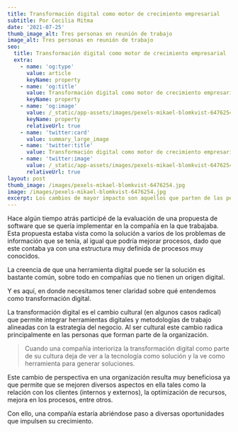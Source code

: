 ```yaml
---
title: Transformación digital como motor de crecimiento empresarial
subtitle: Por Cecilia Mitma
date: '2021-07-25'
thumb_image_alt: Tres personas en reunión de trabajo
image_alt: Tres personas en reunión de trabajo
seo:
  title: Transformación digital como motor de crecimiento empresarial
  extra:
    - name: 'og:type'
      value: article
      keyName: property
    - name: 'og:title'
      value: Transformación digital como motor de crecimiento empresarial
      keyName: property
    - name: 'og:image'
      value: /_static/app-assets/images/pexels-mikael-blomkvist-6476254.jpg
      keyName: property
      relativeUrl: true
    - name: 'twitter:card'
      value: summary_large_image
    - name: 'twitter:title'
      value: Transformación digital como motor de crecimiento empresarial
    - name: 'twitter:image'
      value: /_static/app-assets/images/pexels-mikael-blomkvist-6476254.jpg
      relativeUrl: true
layout: post
thumb_image: /images/pexels-mikael-blomkvist-6476254.jpg
image: /images/pexels-mikael-blomkvist-6476254.jpg
excerpt: Los cambios de mayor impacto son aquellos que parten de las personas.
---
```

Hace algún tiempo atrás participé de la evaluación de una propuesta de software que se quería implementar en la compañía en la que trabajaba. Esta propuesta estaba vista como la solución a varios de los problemas de información que se tenía, al igual que podría mejorar procesos, dado que  este contaba ya con una estructura muy definida de procesos muy conocidos.

La creencia de que una herramienta digital puede ser la solución es bastante común, sobre todo en compañías que no tienen un origen digital.

Y es aquí, en donde necesitamos tener claridad sobre qué entendemos como transformación digital.

La transformación digital es el cambio cultural (en algunos casos radical) que permite integrar herramientas digitales y metodologías de trabajo alineadas con la estrategia del negocio. Al ser cultural este cambio radica principalmente en las personas que forman parte de la organización.

> Cuando una compañía interioriza la transformación digital como parte de su cultura deja de ver a la tecnología como solución y la ve como herramienta para generar soluciones.

Este cambio de perspectiva en una organización resulta muy beneficiosa ya que permite que se mejoren diversos aspectos en ella tales como la relación con los clientes (internos y externos), la optimización de recursos, mejora en los procesos, entre otros.

Con ello, una compañía estaría abriéndose paso a diversas oportunidades que impulsen su crecimiento.
